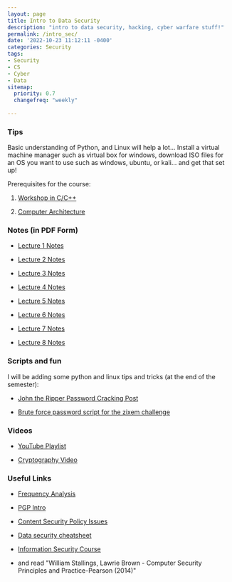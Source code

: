 ```yaml
---
layout: page
title: Intro to Data Security
description: "intro to data security, hacking, cyber warfare stuff!"
permalink: /intro_sec/
date: '2022-10-23 11:12:11 -0400'
categories: Security
tags:
- Security
- CS
- Cyber
- Data
sitemap:
  priority: 0.7
  changefreq: "weekly"
  
---
```


### Tips

Basic understanding of Python, and Linux will help a lot...
Install a virtual machine manager such as virtual box for windows, download ISO files for an OS you want to use such as windows, ubuntu, or kali... and get that set up! 

Prerequisites for the course: 

1. [Workshop in C/C++](https://cs.aviparshan.com/cpp_workshop/)

2. [Computer Architecture](https://cs.aviparshan.com/mips/)


### Notes (in PDF Form)

* [Lecture 1 Notes](/static/security-notes/Lesson1_Data.pdf)

* [Lecture 2 Notes](/static/security-notes/Lesson2_Data.pdf)

* [Lecture 3 Notes](/static/security-notes/Lesson3_Data.pdf)

* [Lecture 4 Notes](/static/security-notes/Lesson4_Data.pdf)

* [Lecture 5 Notes](/static/security-notes/Lesson5_Data.pdf)

* [Lecture 6 Notes](/static/security-notes/Lesson6_Data.pdf)

* [Lecture 7 Notes](/static/security-notes/Lesson7_Data.pdf)

* [Lecture 8 Notes](/static/security-notes/Lesson8_Data.pdf)


### Scripts and fun

I will be adding some python and linux tips and tricks (at the end of the semester):

* [John the Ripper Password Cracking Post](https://cs.aviparshan.com/post/2022/09/18/john-ripper-hash.html)

* [Brute force password script for the zixem  challenge](https://github.com/avipars/CS-Resources/blob/main/intro_sec/bruteforce.py)

### Videos

* [YouTube Playlist](https://www.youtube.com/playlist?list=PL9DdgseuDZgIRJSfMHG0GOHC4iM70pTQ1)

* [Cryptography Video](https://www.youtube.com/watch?v=rfqOBzh-6j4)

### Useful Links

* [Frequency Analysis](https://inventwithpython.com/hacking/chapter20.html)

* [PGP Intro](https://users.ece.cmu.edu/~adrian/630-f04/PGP-intro.html)

* [Content Security Policy Issues](https://web.archive.org/web/20150128141954/http:/www.novogeek.com/post/A-few-things-beyond-the-scope-of-Content-Security-Policy.aspx)

* [Data security cheatsheet](https://cheatsheetseries.owasp.org/index.html)

* [Information Security Course](https://learn.saylor.org/course/view.php?id=453)

* and read "William Stallings, Lawrie Brown - Computer Security  Principles and Practice-Pearson (2014)"